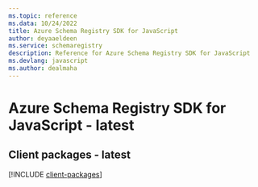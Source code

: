 ```yaml
---
ms.topic: reference
ms.data: 10/24/2022
title: Azure Schema Registry SDK for JavaScript
author: deyaaeldeen
ms.service: schemaregistry
description: Reference for Azure Schema Registry SDK for JavaScript
ms.devlang: javascript
ms.author: dealmaha
---
```

# Azure Schema Registry SDK for JavaScript - latest

## Client packages - latest
[!INCLUDE [client-packages](schema-registry-client-index.md)]